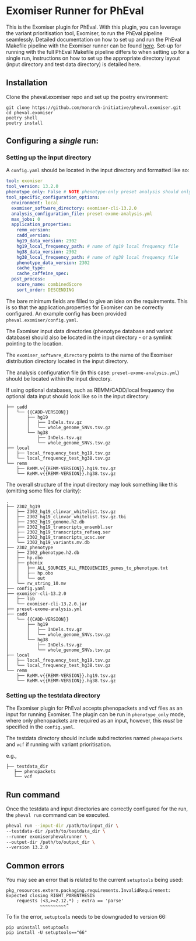# Exomiser Runner for PhEval

This is the Exomiser plugin for PhEval. With this plugin, you can leverage the variant prioritisation tool, Exomiser, to run the PhEval pipeline seamlessly. Detailed documentation on how to set up and run the PhEval Makefile pipeline with the Exomiser runner can be found [here](https://monarch-initiative.github.io/pheval/exomiser_pipeline/). Set-up for running with the full PhEval Makefile pipeline differs to when setting up for a single run, instructions on how to set up the appropriate directory layout (input directory and test data directory) is detailed here.

## Installation

Clone the pheval.exomiser repo and set up the poetry environment:

```shell
git clone https://github.com/monarch-initiative/pheval.exomiser.git
cd pheval.exomiser
poetry shell
poetry install
```

## Configuring a *single* run:

### Setting up the input directory

A `config.yaml` should be located in the input directory and formatted like so:

```yaml
tool: exomiser
tool_version: 13.2.0
phenotype_only: False # NOTE phenotype-only preset analysis should only be run with Exomiser versions >= 13.2.0
tool_specific_configuration_options:
  environment: local
  exomiser_software_directory: exomiser-cli-13.2.0
  analysis_configuration_file: preset-exome-analysis.yml
  max_jobs: 0
  application_properties:
    remm_version:
    cadd_version:
    hg19_data_version: 2302
    hg19_local_frequency_path: # name of hg19 local frequency file 
    hg38_data_version: 2302
    hg38_local_frequency_path: # name of hg38 local frequency file 
    phenotype_data_version: 2302
    cache_type:
    cache_caffeine_spec:
  post_process:
    score_name: combinedScore
    sort_order: DESCENDING
```
The bare minimum fields are filled to give an idea on the requirements. This is so that the application.properties for Exomiser can be correctly configured. An example config has been provided `pheval.exomiser/config.yaml`.

The Exomiser input data directories (phenotype database and variant database) should also be located in the input directory - or a symlink pointing to the location.

The `exomiser_software_directory` points to the name of the Exomiser distribution directory located in the input directory.

The analysis configuration file (in this case: `preset-exome-analysis.yml`) should be located within the input directory.

If using optional databases, such as REMM/CADD/local frequency the optional data input should look like so in the input
directory:

```tree
├── cadd
│   └── {{CADD-VERSION}}
│       ├── hg19
│       │   ├── InDels.tsv.gz
│       │   └── whole_genome_SNVs.tsv.gz
│       └── hg38
│           ├── InDels.tsv.gz
│           └── whole_genome_SNVs.tsv.gz
├── local
│   ├── local_frequency_test_hg19.tsv.gz
│   └── local_frequency_test_hg38.tsv.gz
└── remm
    ├── ReMM.v{{REMM-VERSION}}.hg19.tsv.gz
    └── ReMM.v{{REMM-VERSION}}.hg38.tsv.gz
```


The overall structure of the input directory may look something like this (omitting some files for clarity):
```tree
.
├── 2302_hg19
│   ├── 2302_hg19_clinvar_whitelist.tsv.gz
│   ├── 2302_hg19_clinvar_whitelist.tsv.gz.tbi
│   ├── 2302_hg19_genome.h2.db
│   ├── 2302_hg19_transcripts_ensembl.ser
│   ├── 2302_hg19_transcripts_refseq.ser
│   ├── 2302_hg19_transcripts_ucsc.ser
│   └── 2302_hg19_variants.mv.db
├── 2302_phenotype
│   ├── 2302_phenotype.h2.db
│   ├── hp.obo
│   ├── phenix
│   │   ├── ALL_SOURCES_ALL_FREQUENCIES_genes_to_phenotype.txt
│   │   ├── hp.obo
│   │   └── out
│   └── rw_string_10.mv
├── config.yaml
├── exomiser-cli-13.2.0
│   ├── lib
│   └── exomiser-cli-13.2.0.jar
├── preset-exome-analysis.yml
├── cadd
│   └── {{CADD-VERSION}}
│       ├── hg19
│       │   ├── InDels.tsv.gz
│       │   └── whole_genome_SNVs.tsv.gz
│       └── hg38
│           ├── InDels.tsv.gz
│           └── whole_genome_SNVs.tsv.gz
├── local
│   ├── local_frequency_test_hg19.tsv.gz
│   └── local_frequency_test_hg38.tsv.gz
└── remm
    ├── ReMM.v{{REMM-VERSION}}.hg19.tsv.gz
    └── ReMM.v{{REMM-VERSION}}.hg38.tsv.gz
```
### Setting up the testdata directory

The Exomiser plugin for PhEval accepts phenopackets and vcf files as an input for running Exomiser. The plugin can be run in `phenotype_only` mode, where only phenopackets are required as an input, however, this *must* be specified in the `config.yaml`.

The testdata directory should include subdirectories named `phenopackets` and `vcf` if running with variant prioritisation.

e.g., 

```tree
├── testdata_dir
   ├── phenopackets
   └── vcf
```

## Run command

Once the testdata and input directories are correctly configured for the run, the `pheval run` command can be executed.

```bash
pheval run --input-dir /path/to/input_dir \
--testdata-dir /path/to/testdata_dir \
--runner exomiserphevalrunner \
--output-dir /path/to/output_dir \
--version 13.2.0
```

## Common errors

You may see an error that is related to the current `setuptools` being used:

```shell
pkg_resources.extern.packaging.requirements.InvalidRequirement: Expected closing RIGHT_PARENTHESIS
    requests (<3,>=2.12.*) ; extra == 'parse'
             ~~~~~~~~~~^
```

To fix the error, `setuptools` needs to be downgraded to version 66:

```shell
pip uninstall setuptools
pip install -U setuptools=="66"
```